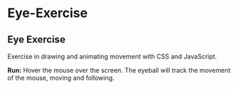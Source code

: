 # Eye-Exercise
## Eye Exercise
Exercise in drawing and animating movement with CSS and JavaScript. 

<strong>Run:</strong>
Hover the mouse over the screen. The eyeball will track the movement of the mouse, moving and following.
